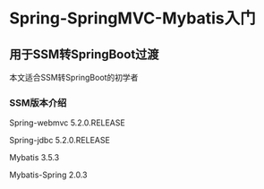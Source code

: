 # Spring-SpringMVC-Mybatis入门
## 用于SSM转SpringBoot过渡
本文适合SSM转SpringBoot的初学者
### SSM版本介绍
Spring-webmvc 5.2.0.RELEASE

Spring-jdbc 5.2.0.RELEASE

Mybatis 3.5.3

Mybatis-Spring 2.0.3